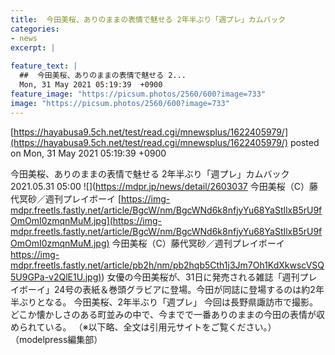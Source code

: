 ```yaml
---
title:  今田美桜、ありのままの表情で魅せる 2年半ぶり「週プレ」カムバック  
categories:
- news
excerpt: |
  
feature_text: |
  ##  今田美桜、ありのままの表情で魅せる 2...
  Mon, 31 May 2021 05:19:39  +0900
feature_image: "https://picsum.photos/2560/600?image=733"
image: "https://picsum.photos/2560/600?image=733"
---
```


[https://hayabusa9.5ch.net/test/read.cgi/mnewsplus/1622405979/](https://hayabusa9.5ch.net/test/read.cgi/mnewsplus/1622405979/)
posted on Mon, 31 May 2021 05:19:39  +0900

<!--more-->

今田美桜、ありのままの表情で魅せる 2年半ぶり「週プレ」カムバック 2021.05.31 05:00 ![](https://mdpr.jp/news/detail/2603037 今田美桜（C）藤代冥砂／週刊プレイボーイ [https://img-mdpr.freetls.fastly.net/article/BgcW/nm/BgcWNd6k8nfjyYu68YaStIlxB5rU9fOmOmI0zmqnMuM.jpg](https://img-mdpr.freetls.fastly.net/article/BgcW/nm/BgcWNd6k8nfjyYu68YaStIlxB5rU9fOmOmI0zmqnMuM.jpg) 今田美桜（C）藤代冥砂／週刊プレイボーイ [https://img-mdpr.freetls.fastly.net/article/pb2h/nm/pb2hqb5Cth1j3Jm7Oh1KdXkwscVSQ5U9GPa-v2QlE1U.jpg)](https://img-mdpr.freetls.fastly.net/article/pb2h/nm/pb2hqb5Cth1j3Jm7Oh1KdXkwscVSQ5U9GPa-v2QlE1U.jpg)) 女優の今田美桜が、31日に発売される雑誌「週刊プレイボーイ」24号の表紙＆巻頭グラビアに登場。今田が同誌に登場するのは約2年半ぶりとなる。 今田美桜、2年半ぶり「週プレ」 今回は長野県諏訪市で撮影。どこか懐かしさのある町並みの中で、今までで一番ありのままの今田の表情が収められている。 （※以下略、全文は引用元サイトをご覧ください。） （modelpress編集部）
